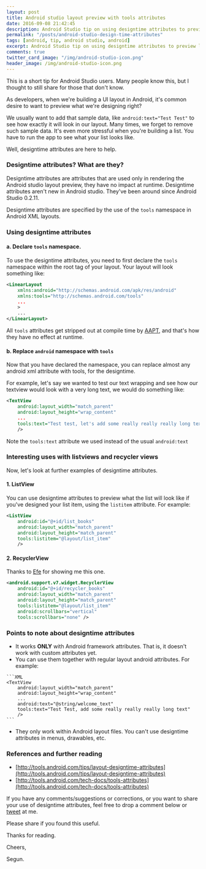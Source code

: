 ```yaml
---
layout: post
title: Android studio layout preview with tools attributes
date: 2016-09-08 21:42:45
description: Android Studio tip on using designtime attributes to preview layout designs
permalink: "/posts/android-studio-design-time-attributes"
tags: [android, tip, android studio, android]
excerpt: Android Studio tip on using designtime attributes to preview layout designs
comments: true
twitter_card_image: "/img/android-studio-icon.png"
header_image: /img/android-studio-icon.png
---
```


This is a short tip for Android Studio users. Many people know this, but I thought to still
share for those that don't know.

As developers, when we're building a UI layout in Android, it's common desire to want to preview what we're designing right?

We usually want to add that sample data, like `android:text="Test Test"` to see how exactly it will look in our layout. Many times, we forget to remove such sample data.
It's even more stressful when you're building a list. You have to run the app to see what your list looks like.

Well, designtime attributes are here to help.

### Designtime attributes? What are they?
Designtime attributes are attributes that are used only in rendering the Android studio layout preview, they have no impact at runtime.
Designtime attributes aren't new in Android studio. They've been around since Android Studio 0.2.11.

Designtime attributes are specified by the use of the `tools` namespace in Android XML layouts.

### Using designtime attributes

#### a. Declare `tools` namespace.
To use the designtime attributes, you need to first declare the `tools` namespace within the root tag of your layout. Your layout will look something like:

```XML
<LinearLayout
    xmlns:android="http://schemas.android.com/apk/res/android"
    xmlns:tools="http://schemas.android.com/tools"
    ...
    >
    ...
</LinearLayout>
```

All `tools` attributes get stripped out at compile time by [AAPT](http://elinux.org/Android_aapt), and that's how they have no effect at runtime.

#### b. Replace `android` namespace with `tools`
Now that you have declared the namespace, you can replace almost any android xml attribute with tools, for the designtime.

For example, let's say we wanted to test our text wrapping and see how our textview would look with a very long text, we would do something like:

```XML
<TextView
    android:layout_width="match_parent"
    android:layout_height="wrap_content"
    ...
    tools:text="Test test, let's add some really really really long text"
    />
```

Note the `tools:text` attribute we used instead of the usual `android:text`

### Interesting uses with listviews and recycler views
Now, let's look at further examples of designtime attributes.

#### 1. ListView
You can use designtime attributes to preview what the list will look like if you've designed your list item, using the `listitem` attribute. For example:

```XML
<ListView
    android:id="@+id/list_books"
    android:layout_width="match_parent"
    android:layout_height="match_parent"
    tools:listitem="@layout/list_item"
    />
```

#### 2. RecyclerView
Thanks to [Efe](https://twitter.com/efemoney_) for showing me this one.

```XML
<android.support.v7.widget.RecyclerView
    android:id="@+id/recycler_books"
    android:layout_width="match_parent"
    android:layout_height="match_parent"
    tools:listitem="@layout/list_item"
    android:scrollbars="vertical"
    tools:scrollbars="none" />
```

### Points to note about designtime attributes
   * It works **ONLY** with Android framework attributes. That is, it doesn't work with custom attributes yet.
   * You can use them together with regular layout android attributes. For example:

    ```XML
    <TextView
        android:layout_width="match_parent"
        android:layout_height="wrap_content"
        ...
        android:text="@string/welcome_text"
        tools:text="Test Test, add some really really really long text"
        />
    ```

   * They only work within Android layout files. You can't use designtime attributes in menus, drawables, etc.

### References and further reading
  * [http://tools.android.com/tips/layout-designtime-attributes](http://tools.android.com/tips/layout-designtime-attributes)
  * [http://tools.android.com/tech-docs/tools-attributes](http://tools.android.com/tech-docs/tools-attributes)


If you have any comments/suggestions or corrections, or you want to share your use of designtime attributes, feel free to drop a comment below or [tweet](https://twitter.com/segunfamisa) at me.

Please share if you found this useful.

Thanks for reading.

Cheers,

Segun.
